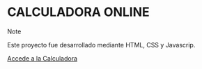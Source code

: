 # CALCULADORA ONLINE

> [!NOTE]
> Este proyecto fue desarrollado mediante HTML, CSS y Javascrip.

[Accede a la Calculadora](https://avilanac.github.io/Calculator-.js) 
